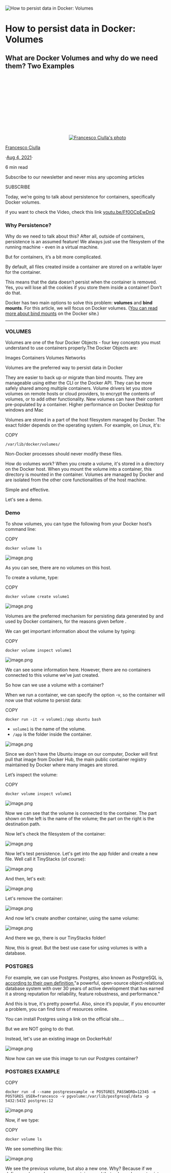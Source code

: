 ![](data:image/svg+xml;base64,PHN2ZyB3aWR0aD0iMTYwMCIgaGVpZ2h0PSI4NDAiIHhtbG5zPSJodHRwOi8vd3d3LnczLm9yZy8yMDAwL3N2ZyIgdmVyc2lvbj0iMS4xIi8+)![How to persist data in Docker: Volumes](https://blog.tinystacks.com/_next/image?url=https%3A%2F%2Fcdn.hashnode.com%2Fres%2Fhashnode%2Fimage%2Fupload%2Fv1628100791156%2FtJC3tzNPH.png%3Fw%3D1600%26h%3D840%26fit%3Dcrop%26crop%3Dentropy%26auto%3Dcompress%2Cformat%26format%3Dwebp&w=3840&q=75)

# How to persist data in Docker: Volumes

## What are Docker Volumes and why do we need them? Two Examples

[![](data:image/svg+xml;base64,PHN2ZyB3aWR0aD0iMjAwIiBoZWlnaHQ9IjIwMCIgeG1sbnM9Imh0dHA6Ly93d3cudzMub3JnLzIwMDAvc3ZnIiB2ZXJzaW9uPSIxLjEiLz4=)![Francesco Ciulla's photo](https://blog.tinystacks.com/_next/image?url=https%3A%2F%2Fcdn.hashnode.com%2Fres%2Fhashnode%2Fimage%2Fupload%2Fv1607888008934%2F2qgL3Z4Q7.png%3Fw%3D200%26h%3D200%26fit%3Dcrop%26crop%3Dfaces%26auto%3Dcompress%2Cformat%26format%3Dwebp&w=640&q=75)](https://hashnode.com/@FrancescoCiulla)

[Francesco Ciulla](https://hashnode.com/@FrancescoCiulla)

·[Aug 4, 2021](https://blog.tinystacks.com/how-to-persist-data-in-docker-volumes)·

6 min read

Subscribe to our newsletter and never miss any upcoming articles

SUBSCRIBE

Today, we’re going to talk about persistence for containers, specifically Docker volumes.

if you want to check the Video, check this link [youtu.be/Ff0OCpEwDnQ](https://youtu.be/Ff0OCpEwDnQ)

### Why Persistence?

Why do we need to talk about this? After all, outside of containers, persistence is an assumed feature! We always just use the filesystem of the running machine - even in a virtual machine.

But for containers, it’s a bit more complicated.

By default, all files created inside a container are stored on a writable layer for the container.

This means that the data doesn’t persist when the container is removed. Yes, you will lose all the cookies if you store them inside a container! Don’t do that.

Docker has two main options to solve this problem: **volumes** and **bind mounts**. For this article, we will focus on Docker volumes. ([You can read more about bind mounts](https://docs.docker.com/storage/bind-mounts/) on the Docker site.)

---

### VOLUMES

Volumes are one of the four Docker Objects - four key concepts you must understand to use containers properly.The Docker Objects are:

Images Containers Volumes Networks

Volumes are the preferred way to persist data in Docker

They are easier to back up or migrate than bind mounts. They are manageable using either the CLI or the Docker API. They can be more safely shared among multiple containers. Volume drivers let you store volumes on remote hosts or cloud providers, to encrypt the contents of volumes, or to add other functionality. New volumes can have their content pre-populated by a container. Higher performance on Docker Desktop for windows and Mac

Volumes are stored in a part of the host filesystem managed by Docker. The exact folder depends on the operating system. For example, on Linux, it's:

COPY

```
/var/lib/docker/volumes/
```

Non-Docker processes should never modify these files.

How do volumes work? When you create a volume, it's stored in a directory on the Docker host. When you mount the volume into a container, this directory is mounted in the container. Volumes are managed by Docker and are isolated from the other core functionalities of the host machine.

Simple and effective.

Let's see a demo.

### Demo

To show volumes, you can type the following from your Docker host’s command line:

COPY

```
docker volume ls
```

![image.png](https://cdn.hashnode.com/res/hashnode/image/upload/v1627635465337/HsKpxQ6Ok.png?auto=compress,format&format=webp)

As you can see, there are no volumes on this host.

To create a volume, type:

COPY

```
docker volume create volume1
```

![image.png](https://cdn.hashnode.com/res/hashnode/image/upload/v1627635523430/sIxmF1IOT.png?auto=compress,format&format=webp)

Volumes are the preferred mechanism for persisting data generated by and used by Docker containers, for the reasons given before .

We can get important information about the volume by typing:

COPY

```
docker volume inspect volume1
```

![image.png](https://cdn.hashnode.com/res/hashnode/image/upload/v1627635565744/0ngcDm_WQ.png?auto=compress,format&format=webp)

We can see some information here. However, there are no containers connected to this volume we’ve just created.

So how can we use a volume with a container?

When we run a container, we can specify the option -v, so the container will now use that volume to persist data:

COPY

```
docker run -it -v volume1:/app ubuntu bash
```

-   `volume1` is the name of the volume.
-   `/app` is the folder inside the container.

![image.png](https://cdn.hashnode.com/res/hashnode/image/upload/v1627637083688/dcLP9Slbz.png?auto=compress,format&format=webp)

Since we don't have the Ubuntu image on our computer, Docker will first pull that image from Docker Hub, the main public container registry maintained by Docker where many images are stored.

Let’s inspect the volume:

COPY

```
docker volume inspect volume1
```

![image.png](https://cdn.hashnode.com/res/hashnode/image/upload/v1627637580767/q81QxA3q9.png?auto=compress,format&format=webp)

Now we can see that the volume is connected to the container. The part shown on the left is the name of the volume; the part on the right is the destination path.

Now let's check the filesystem of the container:

![image.png](https://cdn.hashnode.com/res/hashnode/image/upload/v1627637640359/2HPPc0s9vx.png?auto=compress,format&format=webp)

Now let's test persistence. Let's get into the app folder and create a new file. Well call it TinyStacks (of course):

![image.png](https://cdn.hashnode.com/res/hashnode/image/upload/v1627638706379/jyuNz2gu1.png?auto=compress,format&format=webp)

And then, let's exit:

![image.png](https://cdn.hashnode.com/res/hashnode/image/upload/v1627638678209/s2Qd_orHq.png?auto=compress,format&format=webp)

Let's remove the container:

![image.png](https://cdn.hashnode.com/res/hashnode/image/upload/v1627639269633/NA1-c4Rxy.png?auto=compress,format&format=webp)

And now let's create another container, using the same volume:

![image.png](https://cdn.hashnode.com/res/hashnode/image/upload/v1627639632241/3_p9hyBFe.png?auto=compress,format&format=webp)

And there we go, there is our TinyStacks folder!

Now, this is great. But the best use case for using volumes is with a database.

### POSTGRES

For example, we can use Postgres. Postgres, also known as PostgreSQL is, [according to their own definition](https://www.postgresql.org/),"a powerful, open-source object-relational database system with over 30 years of active development that has earned it a strong reputation for reliability, feature robustness, and performance."

And this is true, it's pretty powerful. Also, since it’s popular, if you encounter a problem, you can find tons of resources online.

You can install Postgres using a link on the official site....

But we are NOT going to do that.

Instead, let's use an existing image on DockerHub!

![image.png](https://cdn.hashnode.com/res/hashnode/image/upload/v1627640474669/23Tu3c2pc.png?auto=compress,format&format=webp)

Now how can we use this image to run our Postgres container?

### POSTGRES EXAMPLE

COPY

```
docker run -d --name postgresexample -e POSTGRES_PASSWORD=12345 -e POSTGRES_USER=francesco -v pgvolume:/var/lib/postgresql/data -p 5432:5432 postgres:12
```

![image.png](https://cdn.hashnode.com/res/hashnode/image/upload/v1627641803442/ouHRvq74o.png?auto=compress,format&format=webp)

Now, if we type:

COPY

```
docker volume ls
```

We see something like this:

![image.png](https://cdn.hashnode.com/res/hashnode/image/upload/v1627641950009/XYpv3siRJ.png?auto=compress,format&format=webp)

We see the previous volume, but also a new one. Why? Because if we define a volume when we run a container, and that volume does not exist, Docker creates it for us. Thank you, Docker!

Ok, now let's use the `docker exec` command to get into the existing postgres container and use psql. [psql](https://www.postgresql.org/docs/13/app-psql.html) is an interactive terminal usedto create tables and inserts via SQL from the command prompt:

![image.png](https://cdn.hashnode.com/res/hashnode/image/upload/v1627643331071/FK8QBXsn6.png?auto=compress,format&format=webp)

COPY

```
docker exec -it postgresexample psql -U francesco
```

Let's run some SQL commands. To check the existing relations and tables, type:

COPY

```
\dt
```

We don't find any relations. Which is expected.

Then we can create a table using a SQL statement:

COPY

```
CREATE TABLE users (id int, username text);
```

We’re creating a table with the field id as an integer and the field username as text. Remember the semicolon at the end of the command!

If we type `\dt` again, now we see the table:

![image.png](https://cdn.hashnode.com/res/hashnode/image/upload/v1627644368431/42EkESS2W.png?auto=compress,format&format=webp)

Okay, let's make a couple of inserts into this database.

First insert:

COPY

```
INSERT INTO users (id,username) VALUES (1,'mario');
```

Second insert:

COPY

```
 INSERT INTO users (id,username) VALUES (2,'luigi');
```

To check these inserts, we can type:

COPY

```
 select * from users;
```

![image.png](https://cdn.hashnode.com/res/hashnode/image/upload/v1627645534562/XYpTt7irg.png?auto=compress,format&format=webp)

Now let's exit the psql container:![image.png](https://cdn.hashnode.com/res/hashnode/image/upload/v1627645580416/ru06Tv27H.png?auto=compress,format&format=webp)

Let’s stop and remove the existing container:

COPY

```
docker rm -f postgresexample
```

As a side note, we can see that, even if we remove the Postgres container, the volume is still there.Let's check it:

COPY

```
docker volume ls
```

![image.png](https://cdn.hashnode.com/res/hashnode/image/upload/v1627645840153/L7l8eBGxx.png?auto=compress,format&format=webp)

Now let’s run another Postgres container from the same image (for Postgres compatibility), and using the same volume (this is important):

COPY

```
docker run -d --name newpostgresexample -e POSTGRES_PASSWORD=12345 -e POSTGRES_USER=francesco -v pgvolume:/var/lib/postgresql/data -p 5432:5432 postgres:12
```

This time, since we already had the postgres:12 image, it runs almost instantly:

![image.png](https://cdn.hashnode.com/res/hashnode/image/upload/v1627646437585/5N5YqqKrN.png?auto=compress,format&format=webp)

Let's get inside the container again:

COPY

```
docker exec -it newpostgresexample psql -U francesco
```

As you can see, we haven’t lost our data!

![image.png](https://cdn.hashnode.com/res/hashnode/image/upload/v1627647406481/9vIwS75ES.png?auto=compress,format&format=webp)

In the next article, we’ll see a much better way to use volumes with the command `docker compose` and with a docker-compose file.

if you want to check the Video, check this link [youtu.be/Ff0OCpEwDnQ](https://youtu.be/Ff0OCpEwDnQ)

[#docker](https://hashnode.com/n/docker)[#containers](https://hashnode.com/n/containers)[#postgresql](https://hashnode.com/n/postgresql)[#ubuntu](https://hashnode.com/n/ubuntu)[#docker-images](https://hashnode.com/n/docker-images)

[![](data:image/svg+xml;base64,PHN2ZyB3aWR0aD0iMjU2IiBoZWlnaHQ9IjI1NiIgeG1sbnM9Imh0dHA6Ly93d3cudzMub3JnLzIwMDAvc3ZnIiB2ZXJzaW9uPSIxLjEiLz4=)![TinyStacks](https://blog.tinystacks.com/_next/image?url=https%3A%2F%2Fcdn.hashnode.com%2Fres%2Fhashnode%2Fimage%2Fupload%2Fv1623717754093%2FJsECgJJmC.png%3Fw%3D256%26h%3D256%26fit%3Dcrop%26crop%3Dentropy%26auto%3Dcompress%2Cformat%26format%3Dwebp&w=640&q=75)](https://blog.tinystacks.com/)

### PUBLISHED ON

# [TinyStacks](https://blog.tinystacks.com/)

Follow

Build, operate and scale backend stacks on your AWS account in minutes so your team can build better.

![](data:image/svg+xml;base64,PHN2ZyB3aWR0aD0iNjQiIGhlaWdodD0iNjQiIHhtbG5zPSJodHRwOi8vd3d3LnczLm9yZy8yMDAwL3N2ZyIgdmVyc2lvbj0iMS4xIi8+)![Post reaction](https://blog.tinystacks.com/_next/image?url=https%3A%2F%2Fcdn.hashnode.com%2Fres%2Fhashnode%2Fimage%2Fupload%2Fv1594643688456%2FnznpsvvJs.png%3Fh%3D64%26w%3D64%26fit%3Dcrop%26crop%3Dentropy%26auto%3Dcompress%26auto%3Dcompress%2Cformat%26format%3Dwebp&w=128&q=75)1

[](https://blog.tinystacks.com/how-to-persist-data-in-docker-volumes#write-comment)

[](https://twitter.com/share?url=https%3A%2F%2Fblog.tinystacks.com%2Fhow-to-persist-data-in-docker-volumes&text=How%20to%20persist%20data%20in%20Docker%3A%20Volumes%0D%0A%7B%20by%20%40FrancescoCiull4%20%7D%20from%20%40hashnode%0D%0A%0A%23docker%20%23containers%20%23postgresql%20%23ubuntu%20%23dockerimages)

### MORE ARTICLES

[![](data:image/svg+xml;base64,PHN2ZyB3aWR0aD0iNzAiIGhlaWdodD0iNzAiIHhtbG5zPSJodHRwOi8vd3d3LnczLm9yZy8yMDAwL3N2ZyIgdmVyc2lvbj0iMS4xIi8+)![Jay Allen's photo](https://blog.tinystacks.com/_next/image?url=https%3A%2F%2Fcdn.hashnode.com%2Fres%2Fhashnode%2Fimage%2Fupload%2Fv1628629019556%2FFx1CP2eKM.jpeg%3Fw%3D70%26h%3D70%26fit%3Dcrop%26crop%3Dfaces%26auto%3Dcompress%2Cformat%26format%3Dwebp&w=256&q=75)](https://hashnode.com/@jayallen)

[Jay Allen](https://hashnode.com/@jayallen)

[![Post cover](https://blog.tinystacks.com/_next/image?url=https%3A%2F%2Fcdn.hashnode.com%2Fres%2Fhashnode%2Fimage%2Fupload%2Fv1643404231478%2FrUvCqGWE2.png%3Fw%3D500%26h%3D262%26fit%3Dcrop%26crop%3Dentropy%26auto%3Dcompress%2Cformat%26format%3Dwebp&w=3840&q=75)](https://blog.tinystacks.com/aws-api-gateway-rest-http)

# [API Gateway REST vs. HTTP API: What Are The Differences?](https://blog.tinystacks.com/aws-api-gateway-rest-http)

[AWS API Gateway is a great technology for managing and securing access to your backend REST APIs. Ho…](https://blog.tinystacks.com/aws-api-gateway-rest-http)

[![](data:image/svg+xml;base64,PHN2ZyB3aWR0aD0iNzAiIGhlaWdodD0iNzAiIHhtbG5zPSJodHRwOi8vd3d3LnczLm9yZy8yMDAwL3N2ZyIgdmVyc2lvbj0iMS4xIi8+)![Jay Allen's photo](https://blog.tinystacks.com/_next/image?url=https%3A%2F%2Fcdn.hashnode.com%2Fres%2Fhashnode%2Fimage%2Fupload%2Fv1628629019556%2FFx1CP2eKM.jpeg%3Fw%3D70%26h%3D70%26fit%3Dcrop%26crop%3Dfaces%26auto%3Dcompress%2Cformat%26format%3Dwebp&w=256&q=75)](https://hashnode.com/@jayallen)

[Jay Allen](https://hashnode.com/@jayallen)

[![Post cover](https://blog.tinystacks.com/_next/image?url=https%3A%2F%2Fcdn.hashnode.com%2Fres%2Fhashnode%2Fimage%2Fupload%2Fv1642184895088%2FkYRG_k9PO.png%3Fw%3D500%26h%3D262%26fit%3Dcrop%26crop%3Dentropy%26auto%3Dcompress%2Cformat%26format%3Dwebp&w=3840&q=75)](https://blog.tinystacks.com/aiven-aws-pricing)

# [Aiven vs. Direct AWS Data Hosting: Which is Better?](https://blog.tinystacks.com/aiven-aws-pricing)

[Aiven is a new company that aims to simplify data storage and management in the cloud. In this artic…](https://blog.tinystacks.com/aiven-aws-pricing)

[![](data:image/svg+xml;base64,PHN2ZyB3aWR0aD0iNzAiIGhlaWdodD0iNzAiIHhtbG5zPSJodHRwOi8vd3d3LnczLm9yZy8yMDAwL3N2ZyIgdmVyc2lvbj0iMS4xIi8+)![Jay Allen's photo](https://blog.tinystacks.com/_next/image?url=https%3A%2F%2Fcdn.hashnode.com%2Fres%2Fhashnode%2Fimage%2Fupload%2Fv1628629019556%2FFx1CP2eKM.jpeg%3Fw%3D70%26h%3D70%26fit%3Dcrop%26crop%3Dfaces%26auto%3Dcompress%2Cformat%26format%3Dwebp&w=256&q=75)](https://hashnode.com/@jayallen)

[Jay Allen](https://hashnode.com/@jayallen)

[![Post cover](https://blog.tinystacks.com/_next/image?url=https%3A%2F%2Fcdn.hashnode.com%2Fres%2Fhashnode%2Fimage%2Fupload%2Fv1641656301143%2FZVmeh86FL.png%3Fw%3D500%26h%3D262%26fit%3Dcrop%26crop%3Dentropy%26auto%3Dcompress%2Cformat%26format%3Dwebp&w=3840&q=75)](https://blog.tinystacks.com/canary-testing-backend-api-aws)

# [Canary Testing Your Backend API on AWS](https://blog.tinystacks.com/canary-testing-backend-api-aws)

[No matter how much you test a new version of your API before release, the true test occurs when you …](https://blog.tinystacks.com/canary-testing-backend-api-aws)

### Comments

Write a comment

©2022 TinyStacks.

[Archive](https://blog.tinystacks.com/archive)·[Privacy policy](https://hashnode.com/privacy?source=blog-footer)·[Terms](https://hashnode.com/terms?source=blog-footer)

[Publish with Hashnod](https://hashnode.com/onboard?unlock-blog=true&source=blog-footer)